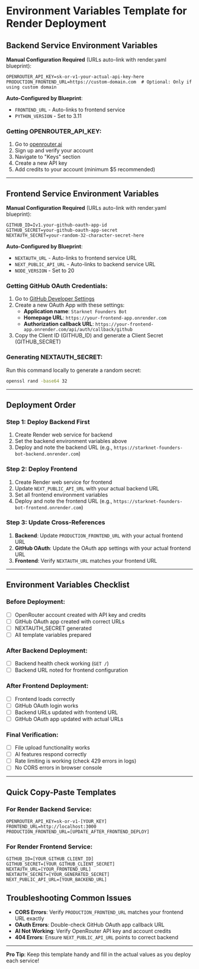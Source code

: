# Environment Variables Template for Render Deployment

## Backend Service Environment Variables

**Manual Configuration Required** (URLs auto-link with render.yaml blueprint):

```
OPENROUTER_API_KEY=sk-or-v1-your-actual-api-key-here
PRODUCTION_FRONTEND_URL=https://custom-domain.com  # Optional: Only if using custom domain
```

**Auto-Configured by Blueprint**:
- `FRONTEND_URL` - Auto-links to frontend service
- `PYTHON_VERSION` - Set to 3.11

### Getting OPENROUTER_API_KEY:
1. Go to [openrouter.ai](https://openrouter.ai)
2. Sign up and verify your account
3. Navigate to "Keys" section
4. Create a new API key
5. Add credits to your account (minimum $5 recommended)

---

## Frontend Service Environment Variables

**Manual Configuration Required** (URLs auto-link with render.yaml blueprint):

```
GITHUB_ID=Iv1.your-github-oauth-app-id
GITHUB_SECRET=your-github-oauth-app-secret
NEXTAUTH_SECRET=your-random-32-character-secret-here
```

**Auto-Configured by Blueprint**:
- `NEXTAUTH_URL` - Auto-links to frontend service URL
- `NEXT_PUBLIC_API_URL` - Auto-links to backend service URL
- `NODE_VERSION` - Set to 20

### Getting GitHub OAuth Credentials:
1. Go to [GitHub Developer Settings](https://github.com/settings/applications/new)
2. Create a new OAuth App with these settings:
   - **Application name**: `Starknet Founders Bot`
   - **Homepage URL**: `https://your-frontend-app.onrender.com`
   - **Authorization callback URL**: `https://your-frontend-app.onrender.com/api/auth/callback/github`
3. Copy the Client ID (GITHUB_ID) and generate a Client Secret (GITHUB_SECRET)

### Generating NEXTAUTH_SECRET:
Run this command locally to generate a random secret:
```bash
openssl rand -base64 32
```

---

## Deployment Order

### Step 1: Deploy Backend First
1. Create Render web service for backend
2. Set the backend environment variables above
3. Deploy and note the backend URL (e.g., `https://starknet-founders-bot-backend.onrender.com`)

### Step 2: Deploy Frontend  
1. Create Render web service for frontend
2. Update `NEXT_PUBLIC_API_URL` with your actual backend URL
3. Set all frontend environment variables
4. Deploy and note the frontend URL (e.g., `https://starknet-founders-bot-frontend.onrender.com`)

### Step 3: Update Cross-References
1. **Backend**: Update `PRODUCTION_FRONTEND_URL` with your actual frontend URL
2. **GitHub OAuth**: Update the OAuth app settings with your actual frontend URL
3. **Frontend**: Verify `NEXTAUTH_URL` matches your frontend URL

---

## Environment Variables Checklist

### Before Deployment:
- [ ] OpenRouter account created with API key and credits
- [ ] GitHub OAuth app created with correct URLs
- [ ] NEXTAUTH_SECRET generated
- [ ] All template variables prepared

### After Backend Deployment:
- [ ] Backend health check working (`GET /`)
- [ ] Backend URL noted for frontend configuration

### After Frontend Deployment:
- [ ] Frontend loads correctly
- [ ] GitHub OAuth login works
- [ ] Backend URLs updated with frontend URL
- [ ] GitHub OAuth app updated with actual URLs

### Final Verification:
- [ ] File upload functionality works
- [ ] AI features respond correctly
- [ ] Rate limiting is working (check 429 errors in logs)
- [ ] No CORS errors in browser console

---

## Quick Copy-Paste Templates

### For Render Backend Service:
```
OPENROUTER_API_KEY=sk-or-v1-[YOUR_KEY]
FRONTEND_URL=http://localhost:3000
PRODUCTION_FRONTEND_URL=[UPDATE_AFTER_FRONTEND_DEPLOY]
```

### For Render Frontend Service:
```
GITHUB_ID=[YOUR_GITHUB_CLIENT_ID]
GITHUB_SECRET=[YOUR_GITHUB_CLIENT_SECRET]
NEXTAUTH_URL=[YOUR_FRONTEND_URL]
NEXTAUTH_SECRET=[YOUR_GENERATED_SECRET]
NEXT_PUBLIC_API_URL=[YOUR_BACKEND_URL]
```

## Troubleshooting Common Issues

- **CORS Errors**: Verify `PRODUCTION_FRONTEND_URL` matches your frontend URL exactly
- **OAuth Errors**: Double-check GitHub OAuth app callback URL
- **AI Not Working**: Verify OpenRouter API key and account credits
- **404 Errors**: Ensure `NEXT_PUBLIC_API_URL` points to correct backend

---

**Pro Tip**: Keep this template handy and fill in the actual values as you deploy each service! 